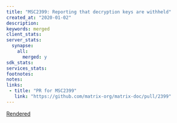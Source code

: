 ```yaml
---
title: "MSC2399: Reporting that decryption keys are withheld"
created_at: "2020-01-02"
description:
keywords: merged
client_stats:
server_stats:
  synapse:
    all:
      merged: y
sdk_stats:
services_stats:
footnotes:
notes:
links:
 - title: "PR for MSC2399"
   link: "https://github.com/matrix-org/matrix-doc/pull/2399"
---
```

[Rendered](https://github.com/uhoreg/matrix-doc/blob/reporting_no_key/proposals/2399-reporting-no-key-sent.md)
